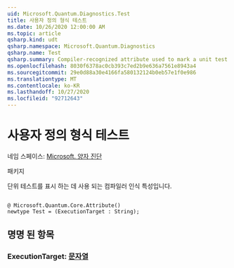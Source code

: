 ```yaml
---
uid: Microsoft.Quantum.Diagnostics.Test
title: 사용자 정의 형식 테스트
ms.date: 10/26/2020 12:00:00 AM
ms.topic: article
qsharp.kind: udt
qsharp.namespace: Microsoft.Quantum.Diagnostics
qsharp.name: Test
qsharp.summary: Compiler-recognized attribute used to mark a unit test.
ms.openlocfilehash: 8030f6378ac0cb393c7ed2b9e636a7561e8943a4
ms.sourcegitcommit: 29e0d88a30e4166fa580132124b0eb57e1f0e986
ms.translationtype: MT
ms.contentlocale: ko-KR
ms.lasthandoff: 10/27/2020
ms.locfileid: "92712643"
---
```

# <a name="test-user-defined-type"></a>사용자 정의 형식 테스트

네임 스페이스: [Microsoft. 양자 진단](xref:Microsoft.Quantum.Diagnostics)

패키지 [](https://nuget.org/packages/)


단위 테스트를 표시 하는 데 사용 되는 컴파일러 인식 특성입니다.

```qsharp

@ Microsoft.Quantum.Core.Attribute()
newtype Test = (ExecutionTarget : String);
```



## <a name="named-items"></a>명명 된 항목

### <a name="executiontarget--string"></a>ExecutionTarget: [문자열](xref:microsoft.quantum.lang-ref.string)


